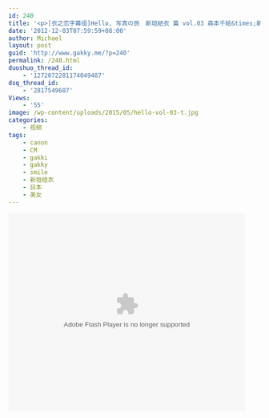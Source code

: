 ```yaml
---
id: 240
title: '<p>[衣之恋字幕组]Hello, 写真の旅　新垣結衣 篇 vol.03 森本千絵&times;新&#8230;</p>'
date: '2012-12-03T07:59:59+08:00'
author: Michael
layout: post
guid: 'http://www.gakky.me/?p=240'
permalink: /240.html
duoshuo_thread_id:
    - '1272072281174049487'
dsq_thread_id:
    - '2817549687'
Views:
    - '55'
image: /wp-content/uploads/2015/05/hello-vol-03-t.jpg
categories:
    - 视频
tags:
    - canon
    - CM
    - gakki
    - gakky
    - smile
    - 新垣结衣
    - 日本
    - 美女
---
```


<object height="394" width="473"><param name="allowscriptaccess" value="sameDomain"></param><param name="wmode" value="transparent"></param><param name="movie" value="http://player.youku.com/player.php/sid/117135230/v.swf"></param><param name="allowfullscreen" value="true"></param><embed allowfullscreen="true" allowscriptaccess="sameDomain" height="394" src="http://player.youku.com/player.php/sid/117135230/v.swf" type="application/x-shockwave-flash" width="473" wmode="transparent"></embed></object>